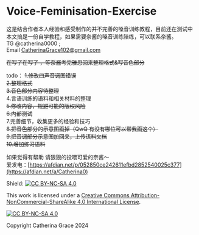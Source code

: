 # Voice-Feminisation-Exercise
这是结合作者本人经验和感受制作的并不完善的嗓音训练教程，目前还在测试中  
本文搞是一份自学教程，如果需要奈酱的嗓音训练陪练，可以联系奈酱。  
TG @catherina0000 ;  
Email CatherinaGrace102@gmail.com  

~~在写了在写了 ，等奈酱考完雅思回来整理格式&写音色部分~~

todo：
~~1.修改四声音调图错误~~  
~~2.整理格式~~  
~~3.音色部分内容待整理~~   
4.言语训练的语料和相关材料的整理  
~~5.修改内容，规避可能的版权风险~~  
~~6.内部测试~~  
7.完善细节，收集更多的经验和技巧  
~~8.把音色部分的示意图画掉（QwQ 有没有哪位可以帮我画这个）~~  
~~9.把音调部分示意图加回来，上传语料文档~~       
~~10.增加练习语料~~

如果觉得有帮助 请狠狠的投喂可爱的奈酱～   
爱发电：[https://afdian.net/p/052850ce242611efbd2852540025c377](https://afdian.net/a/Catherina0)

Shield: [![CC BY-NC-SA 4.0][cc-by-nc-sa-shield]][cc-by-nc-sa]

This work is licensed under a
[Creative Commons Attribution-NonCommercial-ShareAlike 4.0 International License][cc-by-nc-sa].

[![CC BY-NC-SA 4.0][cc-by-nc-sa-image]][cc-by-nc-sa]

[cc-by-nc-sa]: http://creativecommons.org/licenses/by-nc-sa/4.0/
[cc-by-nc-sa-image]: https://licensebuttons.net/l/by-nc-sa/4.0/88x31.png
[cc-by-nc-sa-shield]: https://img.shields.io/badge/License-CC%20BY--NC--SA%204.0-lightgrey.svg


Copyright Catherina Grace 2024
